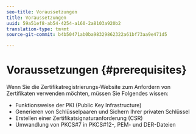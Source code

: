 ```yaml
---
seo-title: Voraussetzungen
title: Voraussetzungen
uuid: 59a51ef8-ab54-4254-a160-2a8103a920b2
translation-type: tm+mt
source-git-commit: b4b50471ab0ba98329862322a61bf73aa9e471d5

---
```



# Voraussetzungen {#prerequisites}

Wenn Sie die Zertifikatregistrierungs-Website zum Anfordern von Zertifikaten verwenden möchten, müssen Sie Folgendes wissen:

* Funktionsweise der PKI (Public Key Infrastructure)
* Generieren von Schlüsselpaaren und Sichern Ihrer privaten Schlüssel
* Erstellen einer Zertifikatsignaturanforderung (CSR)
* Umwandlung von PKCS#7 in PKCS#12-, PEM- und DER-Dateien